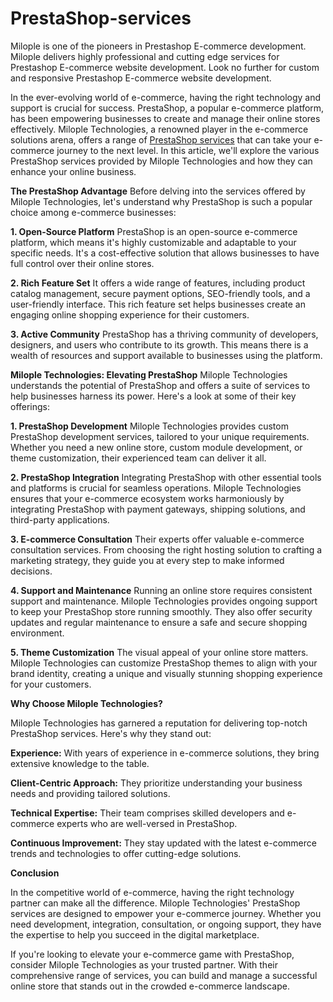 # PrestaShop-services
Milople is one of the pioneers in Prestashop E-commerce development. Milople delivers highly professional and cutting edge services for Prestashop E-commerce website development. Look no further for custom and responsive Prestashop E-commerce website development.

In the ever-evolving world of e-commerce, having the right technology and support is crucial for success. PrestaShop, a popular e-commerce platform, has been empowering businesses to create and manage their online stores effectively. Milople Technologies, a renowned player in the e-commerce solutions arena, offers a range of [PrestaShop services](https://www.milople.com/prestashop-services.html) that can take your e-commerce journey to the next level. In this article, we'll explore the various PrestaShop services provided by Milople Technologies and how they can enhance your online business.

**The PrestaShop Advantage**
Before delving into the services offered by Milople Technologies, let's understand why PrestaShop is such a popular choice among e-commerce businesses:

**1. Open-Source Platform**
PrestaShop is an open-source e-commerce platform, which means it's highly customizable and adaptable to your specific needs. It's a cost-effective solution that allows businesses to have full control over their online stores.

**2. Rich Feature Set**
It offers a wide range of features, including product catalog management, secure payment options, SEO-friendly tools, and a user-friendly interface. This rich feature set helps businesses create an engaging online shopping experience for their customers.

**3. Active Community**
PrestaShop has a thriving community of developers, designers, and users who contribute to its growth. This means there is a wealth of resources and support available to businesses using the platform.

**Milople Technologies: Elevating PrestaShop**
Milople Technologies understands the potential of PrestaShop and offers a suite of services to help businesses harness its power. Here's a look at some of their key offerings:

**1. PrestaShop Development**
Milople Technologies provides custom PrestaShop development services, tailored to your unique requirements. Whether you need a new online store, custom module development, or theme customization, their experienced team can deliver it all.

**2. PrestaShop Integration**
Integrating PrestaShop with other essential tools and platforms is crucial for seamless operations. Milople Technologies ensures that your e-commerce ecosystem works harmoniously by integrating PrestaShop with payment gateways, shipping solutions, and third-party applications.

**3. E-commerce Consultation**
Their experts offer valuable e-commerce consultation services. From choosing the right hosting solution to crafting a marketing strategy, they guide you at every step to make informed decisions.

**4. Support and Maintenance**
Running an online store requires consistent support and maintenance. Milople Technologies provides ongoing support to keep your PrestaShop store running smoothly. They also offer security updates and regular maintenance to ensure a safe and secure shopping environment.

**5. Theme Customization**
The visual appeal of your online store matters. Milople Technologies can customize PrestaShop themes to align with your brand identity, creating a unique and visually stunning shopping experience for your customers.

**Why Choose Milople Technologies?**

Milople Technologies has garnered a reputation for delivering top-notch PrestaShop services. Here's why they stand out:

**Experience:** With years of experience in e-commerce solutions, they bring extensive knowledge to the table.

**Client-Centric Approach:** They prioritize understanding your business needs and providing tailored solutions.

**Technical Expertise:** Their team comprises skilled developers and e-commerce experts who are well-versed in PrestaShop.

**Continuous Improvement:** They stay updated with the latest e-commerce trends and technologies to offer cutting-edge solutions.

**Conclusion**

In the competitive world of e-commerce, having the right technology partner can make all the difference. Milople Technologies' PrestaShop services are designed to empower your e-commerce journey. Whether you need development, integration, consultation, or ongoing support, they have the expertise to help you succeed in the digital marketplace.

If you're looking to elevate your e-commerce game with PrestaShop, consider Milople Technologies as your trusted partner. With their comprehensive range of services, you can build and manage a successful online store that stands out in the crowded e-commerce landscape.
